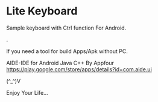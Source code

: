 # Lite Keyboard
Sample keyboard with Ctrl function For Android.


.



If you need a tool for build Apps/Apk without PC.


AIDE-IDE for Android Java C++ By Appfour
https://play.google.com/store/apps/details?id=com.aide.ui



(^_^)V

Enjoy Your Life...


